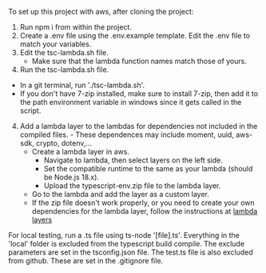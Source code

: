 To set up this project with aws, after cloning the project:

1. Run npm i from within the project.
2. Create a .env file using the .env.example template. Edit the .env file to match your variables.
2. Edit the tsc-lambda.sh file.
    - Make sure that the lambda function names match those of yours.
3. Run the tsc-lambda.sh file. 
- In a git terminal, run './tsc-lambda.sh'.
- If you don't have 7-zip installed, make sure to install 7-zip, then add it to the path environment variable in windows since it gets called in the script.
4. Add a lambda layer to the lambdas for dependencies not included in the compiled files.
        - These dependences may include moment, uuid, aws-sdk, crypto, dotenv,...
    - Create a lambda layer in aws.
        - Navigate to lambda, then select layers on the left side.
        - Set the compatible runtime to the same as your lambda (should be Node.js 18.x).
        - Upload the typescript-env.zip file to the lambda layer.
    - Go to the lambda and add the layer as a custom layer.
    - If the zip file doesn't work properly, or you need to create your own dependencies for the lambda layer, follow the instructions at [lambda layers](lambdaLayers.md)


For local testing, run a .ts file using ts-node '[file].ts'.
Everything in the 'local' folder is excluded from the typescript build compile. The exclude parameters are set in the tsconfig.json file.
The test.ts file is also excluded from github. These are set in the .gitignore file.
